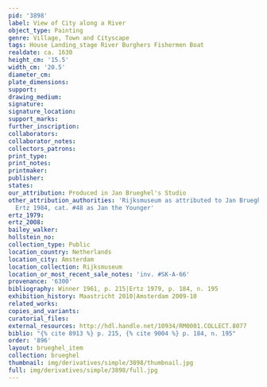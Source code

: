 ```yaml
---
pid: '3898'
label: View of City along a River
object_type: Painting
genre: Village, Town and Cityscape
tags: House Landing_stage River Burghers Fishermen Boat
realdate: ca. 1630
height_cm: '15.5'
width_cm: '20.5'
diameter_cm: 
plate_dimensions: 
support: 
drawing_medium: 
signature: 
signature_location: 
support_marks: 
further_inscription: 
collaborators: 
collaborator_notes: 
collectors_patrons: 
print_type: 
print_notes: 
printmaker: 
publisher: 
states: 
our_attribution: Produced in Jan Brueghel's Studio
other_attribution_authorities: 'Rijksmuseum as attributed to Jan Brueghel the Elder,
  Ertz 1984, cat. #48 as Jan the Younger'
ertz_1979: 
ertz_2008: 
bailey_walker: 
hollstein_no: 
collection_type: Public
location_country: Netherlands
location_city: Amsterdam
location_collection: Rijksmuseum
location_or_most_recent_sale_notes: 'inv. #SK-A-66'
provenance: '6300'
bibliography: Winner 1961, p. 215|Ertz 1979, p. 184, n. 195
exhibition_history: Maastricht 2010|Amsterdam 2009-10
related_works: 
copies_and_variants: 
curatorial_files: 
external_resources: http://hdl.handle.net/10934/RM0001.COLLECT.8077
biblio: "{% cite 8913 %} p. 215, {% cite 9004 %} p. 184, n. 195"
order: '896'
layout: brueghel_item
collection: brueghel
thumbnail: img/derivatives/simple/3898/thumbnail.jpg
full: img/derivatives/simple/3898/full.jpg
---
```


